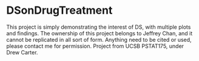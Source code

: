 # DSonDrugTreatment
This project is simply demonstrating the interest of DS, with multiple plots and findings. The ownership of this project belongs to Jeffrey Chan, and it cannot be replicated in all sort of form. Anything need to be cited or used, please contact me for permission. Project from UCSB PSTAT175, under Drew Carter.
